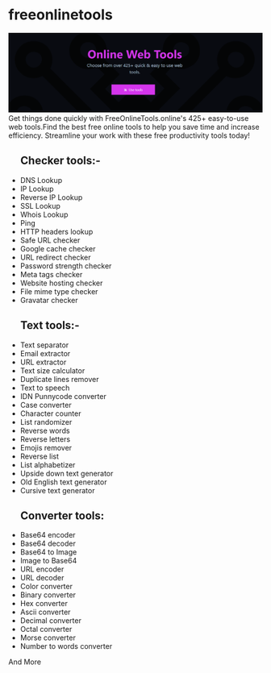 # freeonlinetools
<img src="b338009a51b8aea6b679b96ef881b8b0.png"/>
Get things done quickly with FreeOnlineTools.online's 425+ easy-to-use web tools.Find the best free online tools to help you save time and increase efficiency. Streamline your work with these free productivity tools today!

<ul><h2>Checker tools:-</h2>
<li>DNS Lookup</li>
<li>IP Lookup</li>
<li>Reverse IP Lookup</li>
<li>SSL Lookup</li>
<li>Whois Lookup</li>
<li>Ping</li>
<li>HTTP headers lookup</li>
<li>Safe URL checker</li>
<li>Google cache checker</li>
<li>URL redirect checker</li>
<li>Password strength checker</li>
<li>Meta tags checker</li>
<li>Website hosting checker</li>
<li>File mime type checker</li>
<li>Gravatar checker</li>
</ul>

<ul><h2>Text tools:-</h2>
<li>Text separator</li>
<li>Email extractor</li>
<li>URL extractor</li>
<li>Text size calculator</li>
<li>Duplicate lines remover</li>
<li>Text to speech</li>
<li>IDN Punnycode converter</li>
<li>Case converter</li>
<li>Character counter</li>
<li>List randomizer</li>
<li>Reverse words</li>
<li>Reverse letters</li>
<li>Emojis remover</li>
<li>Reverse list</li>
<li>List alphabetizer</li>
<li>Upside down text generator</li>
<li>Old English text generator</li>
<li>Cursive text generator</li>
</ul>

<ul><h2>Converter tools:</h2>
<li>Base64 encoder</li>
<li>Base64 decoder</li>
<li>Base64 to Image</li>
<li>Image to Base64</li>
<li>URL encoder</li>
<li>URL decoder</li>
<li>Color converter</li>
<li>Binary converter</li>
<li>Hex converter</li>
<li>Ascii converter</li>
<li>Decimal converter</li>
<li>Octal converter</li>
<li>Morse converter</li>
<li>Number to words converter</li>
</ul>
And More
